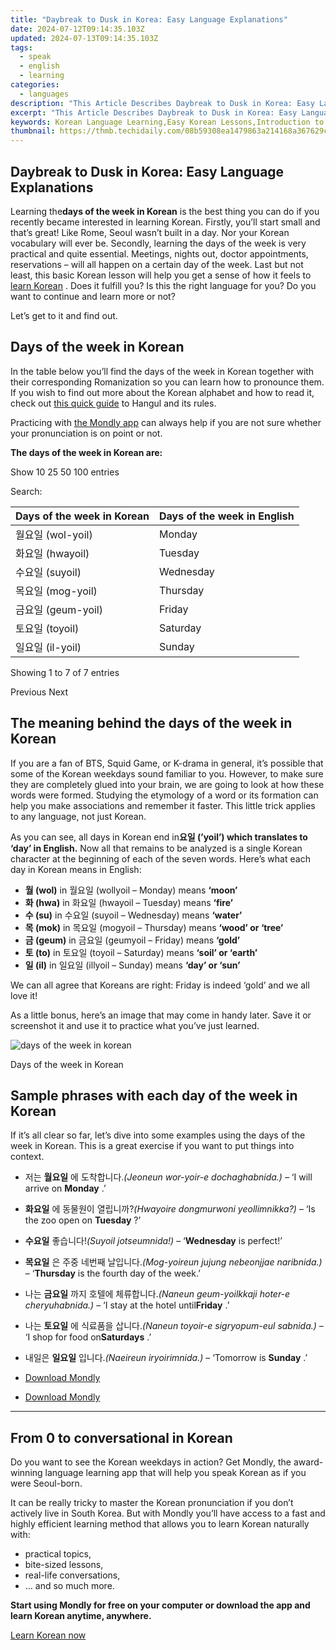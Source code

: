 ```yaml
---
title: "Daybreak to Dusk in Korea: Easy Language Explanations"
date: 2024-07-12T09:14:35.103Z
updated: 2024-07-13T09:14:35.103Z
tags:
  - speak
  - english
  - learning
categories:
  - languages
description: "This Article Describes Daybreak to Dusk in Korea: Easy Language Explanations"
excerpt: "This Article Describes Daybreak to Dusk in Korea: Easy Language Explanations"
keywords: Korean Language Learning,Easy Korean Lessons,Introduction to Korean,Korean Language Basics,Language Guide,Korean for Beginners,Understanding Korean Day-to-Day Phrases
thumbnail: https://thmb.techidaily.com/08b59308ea1479863a214168a367629cf0b1393331c870e52c284f342d82b8ac.jpeg
---
```


## Daybreak to Dusk in Korea: Easy Language Explanations

 Learning the**days of the week in Korean** is the best thing you can do if you recently became interested in learning Korean. Firstly, you’ll start small and that’s great! Like Rome, Seoul wasn’t built in a day. Nor your Korean vocabulary will ever be. Secondly, learning the days of the week is very practical and quite essential. Meetings, nights out, doctor appointments, reservations – will all happen on a certain day of the week. Last but not least, this basic Korean lesson will help you get a sense of how it feels to [learn Korean](https://app.adjust.io/5ixfg4k?campaign=blog-post-id-6234&fallback=https%3A%2F%2Fapp.mondly.com?avangate%5Fsrc=blog-post-id-6234?mother%5Flang=en%5Fus?target%5Flang=ko&redirect%5Fandroid=https%3A%2F%2Fplay.google.com%2Fstore%2Fapps%2Fdetails%3Fid%3Dcom.atistudios.mondly.languages&redirect%5Fios=https%3A%2F%2Fitunes.apple.com%2Fapp%2Fid987873536&redirect%5Fmacos=https%3A%2F%2Fapp.mondly.com?avangate%5Fsrc=blog-post-id-6234?mother%5Flang=en%5Fus?target%5Flang=ko) . Does it fulfill you? Is this the right language for you? Do you want to continue and learn more or not?

Let’s get to it and find out.

## Days of the week in Korean

 In the table below you’ll find the days of the week in Korean together with their corresponding Romanization so you can learn how to pronounce them. If you wish to find out more about the Korean alphabet and how to read it, check out [this quick guide](https://shop.mondly.com/affiliate.php?ACCOUNT=ATISTUDI&AFFILIATE=108875&PATH=https://www.mondly.com?AFFILIATE=108875) to Hangul and its rules.

 Practicing with [the Mondly app](https://app.adjust.io/5ixfg4k?campaign=blog-post-id-6234&fallback=https%3A%2F%2Fapp.mondly.com?avangate%5Fsrc=blog-post-id-6234?mother%5Flang=en%5Fus?target%5Flang=ko&redirect%5Fandroid=https%3A%2F%2Fplay.google.com%2Fstore%2Fapps%2Fdetails%3Fid%3Dcom.atistudios.mondly.languages&redirect%5Fios=https%3A%2F%2Fitunes.apple.com%2Fapp%2Fid987873536&redirect%5Fmacos=https%3A%2F%2Fapp.mondly.com?avangate%5Fsrc=blog-post-id-6234?mother%5Flang=en%5Fus?target%5Flang=ko) can always help if you are not sure whether your pronunciation is on point or not.

**The days of the week in Korean are:**

 Show 10 25 50 100  entries

 Search:

| Days of the week in Korean | Days of the week in English |
| -------------------------- | --------------------------- |
| 월요일 (wol-yoil)             | Monday                      |
| 화요일 (hwayoil)              | Tuesday                     |
| 수요일 (suyoil)               | Wednesday                   |
| 목요일 (mog-yoil)             | Thursday                    |
| 금요일 (geum-yoil)            | Friday                      |
| 토요일 (toyoil)               | Saturday                    |
| 일요일 (il-yoil)              | Sunday                      |

 Showing 1 to 7 of 7 entries

 Previous  Next

## The meaning behind the days of the week in Korean

 If you are a fan of BTS, Squid Game, or K-drama in general, it’s possible that some of the Korean weekdays sound familiar to you. However, to make sure they are completely glued into your brain, we are going to look at how these words were formed. Studying the etymology of a word or its formation can help you make associations and remember it faster. This little trick applies to any language, not just Korean.

 As you can see, all days in Korean end in**요일 (’yoil’) which translates to ‘day’ in English.** Now all that remains to be analyzed is a single Korean character at the beginning of each of the seven words. Here’s what each day in Korean means in English:

* **월 (wol)** in 월요일 (wollyoil – Monday) means **‘moon’**
* **화 (hwa)** in 화요일 (hwayoil – Tuesday) means **‘fire’**
* **수 (su)** in 수요일 (suyoil – Wednesday) means **‘water’**
* **목 (mok)** in 목요일 (mogyoil – Thursday) means **‘wood’ or ‘tree’**
* **금 (geum)** in 금요일 (geumyoil – Friday) means **‘gold’**
* **토 (to)** in 토요일 (toyoil – Saturday) means **‘soil’ or ‘earth’**
* **일 (il)** in 일요일 (illyoil – Sunday) means **‘day’ or ‘sun’**

 We can all agree that Koreans are right: Friday is indeed ‘gold’ and we all love it!

 As a little bonus, here’s an image that may come in handy later. Save it or screenshot it and use it to practice what you’ve just learned.

![days of the week in korean](https://edge.mondly.com/blog/wp-content/uploads/2021/10/days-of-the-week-in-korean.png "The Days Of The Week In Korean 2")

 Days of the week in Korean

## Sample phrases with each day of the week in Korean

 If it’s all clear so far, let’s dive into some examples using the days of the week in Korean. This is a great exercise if you want to put things into context.

* 저는 **월요일** 에 도착합니다._(Jeoneun wor-yoir-e dochaghabnida.)_ – ‘I will arrive on **Monday** .’
* **화요일** 에 동물원이 열립니까?_(Hwayoire dongmurwoni yeollimnikka?)_ – ‘Is the zoo open on **Tuesday** ?’
* **수요일** 좋습니다!_(Suyoil jotseumnida!)_ – ‘**Wednesday** is perfect!’
* **목요일** 은 주중 네번째 날입니다._(Mog-yoireun jujung nebeonjjae naribnida.)_ – ‘**Thursday** is the fourth day of the week.’
* 나는 **금요일** 까지 호텔에 체류합니다._(Naneun geum-yoilkkaji hoter-e cheryuhabnida.)_ – ‘I stay at the hotel until**Friday** .’
* 나는 **토요일** 에 식료품을 삽니다._(Naneun toyoir-e sigryopum-eul sabnida.)_ – ‘I shop for food on**Saturdays** .’
* 내일은 **일요일** 입니다._(Naeireun iryoirimnida.)_ – ‘Tomorrow is **Sunday** .’

* [Download Mondly](https://www.facebook.com/sharer/sharer.php?u=https%3A%2F%2Fwww.mondly.com%2Fblog%2Fdays-of-the-week-in-korean%2F&t=The+Days+of+the+Week+in+Korean "Share on Facebook")
* [Download Mondly](https://shop.mondly.com/affiliate.php?ACCOUNT=ATISTUDI&AFFILIATE=108875&PATH=https://www.mondly.com?AFFILIATE=108875)

---

## From 0 to conversational in Korean

 Do you want to see the Korean weekdays in action? Get Mondly, the award-winning language learning app that will help you speak Korean as if you were Seoul-born.

 It can be really tricky to master the Korean pronunciation if you don’t actively live in South Korea. But with Mondly you’ll have access to a fast and highly efficient learning method that allows you to learn Korean naturally with:

* practical topics,
* bite-sized lessons,
* real-life conversations,
* … and so much more.

 **Start using Mondly for free on your computer or download the app and learn Korean anytime, anywhere.**

[Learn Korean now](https://adjt.mondly.com/5ixfg4k?campaign=blog-post-id-6234&fallback=https%3A%2F%2Fapp.mondly.com%3Futm%5Fmedium%3Dblog%5Fblog-post-id-6234%26utm%5Fsource%3Dblog-post-id-6234&redirect%5Fmacos=https%3A%2F%2Fapp.mondly.com%3Futm%5Fmedium%3Dblog%5Fblog-post-id-6234%26utm%5Fsource%3Dblog-post-id-6234&redirect%5Fandroid=https%3A%2F%2Fplay.google.com%2Fstore%2Fapps%2Fdetails%3Fid%3Dcom.atistudios.mondly.languages%3Futm%5Fmedium%3Dblog%5Fblog-post-id-6234%26utm%5Fsource%3Dblog-post-id-6234&redirect%5Fios=https%3A%2F%2Fapps.apple.com%2Fapp%2Fapple-store%2Fid987873536%3Fpt%3D78954800%26ct%3Dblog-post-id-6234%26mt%3D8 "Learn Korean now")

<ins class="adsbygoogle"
     style="display:block"
     data-ad-format="autorelaxed"
     data-ad-client="ca-pub-7571918770474297"
     data-ad-slot="1223367746"></ins>



<ins class="adsbygoogle"
     style="display:block"
     data-ad-client="ca-pub-7571918770474297"
     data-ad-slot="8358498916"
     data-ad-format="auto"
     data-full-width-responsive="true"></ins>


